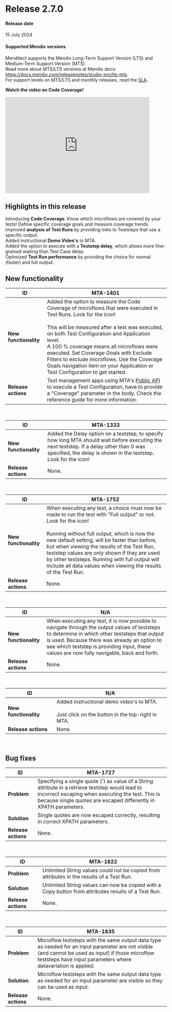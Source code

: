 # Release 2.7.0

#### Release date

15 July 2024

#### Supported Mendix versions

Menditect supports the Mendix Long-Term Support Version (LTS) and Medium-Term Support Version (MTS). <br/>
Read more about MTS/LTS versions at Mendix docs: https://docs.mendix.com/releasenotes/studio-pro/lts-mts. <br/>
For support levels on MTS/LTS and monthly releases, read the [SLA](../legal/sla). 


**Watch the video on Code Coverage!**
<iframe src="https://player.vimeo.com/video/956958620?h=47a5aa5f4c" height="300" width="450" frameborder="0" allow="autoplay; fullscreen" allowfullscreen></iframe>
<br/>


## Highlights in this release

<i class="fas fa-fire"></i>  Introducing <b>Code Coverage</b>. Know which microflows are covered by your tests! Define specific coverage goals and measure coverage trends.
<br/>
<i class="fas fa-fire"></i>  Improved <b>analysis of Test Runs</b> by providing links to Teststeps that use a specific output.
<br/>
<i class="fas fa-fire"></i>  Added instructional <b>Demo Video's</b> to MTA.
<br/>
<i class="fas fa-fire"></i>  Added the option to execute with a <b>Teststep delay</b>, which allows more fine-grained waiting than Test Case delay.
<br/>
<i class="fas fa-fire"></i>  Optimized <b>Test Run performance</b> by providing the choice for normal (faster) and full output.


## New functionality 


| ID                    | MTA-1401                                                                                                                                                                                                                                                                                                                                                                                                                                                                               |
| --------------------- | -------------------------------------------------------------------------------------------------------------------------------------------------------------------------------------------------------------------------------------------------------------------------------------------------------------------------------------------------------------------------------------------------------------------------------------------------------------------------------------- |
| __New functionality__ | Added the option to measure the Code Coverage of microflows that were executed in Test Runs. Look for the <i class="fal fa-umbrella"></i> icon! <br/><br/>This will be measured after a test was executed, on both Test Configuration and Application level. <br/>A 100 % coverage means all microflows were executed. Set Coverage Goals with Exclude Filters to exclude microflows. Use the Coverage Goals navigation item on your Application or Test Configuration to get started. |
| __Release actions__   | Test management apps using MTA's [Public API](../api#post-execute-testconfiguration) to execute a Test Configuration, have to provide a "Coverage" parameter in the body. Check the reference guide for more information.                                                                                                                                                                                                                                                              |
<br/>


| ID                    | MTA-1333                                                                                                                                                                                                                                           |
| --------------------- | -------------------------------------------------------------------------------------------------------------------------------------------------------------------------------------------------------------------------------------------------- |
| __New functionality__ | Added the Delay option on a teststep, to specify how long MTA should wait before executing the next teststep. If a delay other than 0 was specified, the delay is shown in the teststep. Look for the <i class="fal fa-hourglass-start"></i> icon! |
| __Release actions__   | None.                                                                                                                                                                                                                                              |

<br/>


| ID                    | MTA-1752                                                                                                                                                                                                                                                                                                                                                                                                                                                                            |
| --------------------- | ----------------------------------------------------------------------------------------------------------------------------------------------------------------------------------------------------------------------------------------------------------------------------------------------------------------------------------------------------------------------------------------------------------------------------------------------------------------------------------- |
| __New functionality__ | When executing any test, a choice must now be made to run the test with "Full output" or not. Look for the <i class="fal fa-memo-circle-info"></i> icon!<br/><br/> Running without full output, which is now the new default setting, will be faster than before, but when viewing the results of the Test Run, teststep values are only shown if they are used by other teststeps. Running with full output will include all data values when viewing the results of the Test Run. |
| __Release actions__   | None.                                                                                                                                                                                                                                                                                                                                                                                                                                                                               |

<br/>


| ID                    | N/A                                                                                                                                                                                                                                                                                           |
| --------------------- | --------------------------------------------------------------------------------------------------------------------------------------------------------------------------------------------------------------------------------------------------------------------------------------------- |
| __New functionality__ | When executing any test, it is now possible to navigate through the output values of teststeps to determine in which other teststeps that output is used. Because there was already an option to see which teststep is providing input, these values are now fully navigable, back and forth. |
| __Release actions__   | None.                                                                                                                                                                                                                                                                                         |

<br/>


| ID                    | N/A                                                                                                                                           |
| --------------------- | --------------------------------------------------------------------------------------------------------------------------------------------- |
| __New functionality__ | Added instructional demo video's to MTA. <br/><br/>Just click on the <i class="fal fa-clapperboard-play"></i> button in the top-right in MTA. |
| __Release actions__   | None.                                                                                                                                         |

<br/>



## Bug fixes


| ID                  | MTA-1727                                                                                                                                                                                                                 |
| ------------------- | ------------------------------------------------------------------------------------------------------------------------------------------------------------------------------------------------------------------------ |
| __Problem__         | Specifying a single quote (') as value of a String attribute in a retrieve teststep would lead to incorrect escaping when executing the test. This is because single quotes are escaped differently in XPATH parameters. |
| __Solution__        | Single quotes are now escaped correctly, resulting in correct XPATH parameters.                                                                                                                                          |
| __Release actions__ | None.                                                                                                                                                                                                                    |

<br/>



| ID                  | MTA-1822                                                                                            |
| ------------------- | --------------------------------------------------------------------------------------------------- |
| __Problem__         | Unlimited String values could not be copied from attributes in the results of a Test Run.           |
| __Solution__        | Unlimited String values can now be copied with a Copy button from attributes results of a Test Run. |
| __Release actions__ | None.                                                                                               |

<br/>



| ID                  | MTA-1835                                                                                                                                                                                                             |
| ------------------- | -------------------------------------------------------------------------------------------------------------------------------------------------------------------------------------------------------------------- |
| __Problem__         | Microflow teststeps with the same output data type as needed for an input parameter are not visible (and cannot be used as input) if those microflow teststeps have input parameters where datavariation is applied. |
| __Solution__        | Microflow teststeps with the same output data type as needed for an input parameter are visible so they can be used as input.                                                                                        |
| __Release actions__ | None.                                                                                                                                                                                                                |

<br/>


